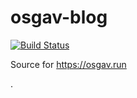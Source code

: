 # osgav-blog

[![Build Status](https://travis-ci.org/osgav/osgav-blog.svg?branch=master)](https://travis-ci.org/osgav/osgav-blog)

Source for https://osgav.run

.
